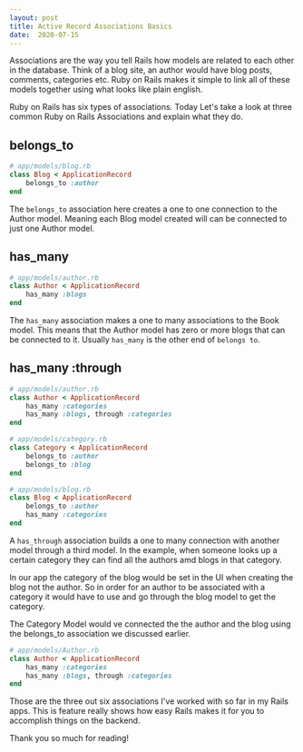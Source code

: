 ```yaml
---
layout: post
title: Active Record Associations Basics
date:  2020-07-15
---
```


Associations are the way you tell Rails how models are related to each other in the database. Think of a blog site, an author would have blog posts, comments, categories etc. Ruby on Rails makes it simple to link all of these models together using what looks like plain english.

Ruby on Rails has six types of associations. Today Let's take a look at three common Ruby on Rails Associations and explain what they do.

## belongs_to
```ruby
# app/models/blog.rb
class Blog < ApplicationRecord
    belongs_to :author
end
```

The `belongs_to` association here creates a one to one connection to the Author model. Meaning each Blog model created will can be connected to just one Author model.

## has_many
```ruby
# app/models/author.rb
class Author < ApplicationRecord
    has_many :blogs
end
```

The `has_many` association makes a one to many associations to the Book model. This means that the Author model has zero or more blogs that can be connected to it. Usually `has_many` is the other end of `belongs to`. 

## has_many :through
```ruby
# app/models/author.rb
class Author < ApplicationRecord
    has_many :categories
    has_many :blogs, through :categories
end

# app/models/category.rb
class Category < ApplicationRecord
    belongs_to :author 
    belongs_to :blog
end

# app/models/blog.rb
class Blog < ApplicationRecord
    belongs_to :author
    has_many :categories
end
```
A `has_through` association builds a one to many connection with another model through a third model. In the example, when someone looks up a certain category they can find all the authors amd blogs in that category. 

In our app the category of the blog would be set in the UI when creating the blog not the author. So in order for an author to be associated with a category it would have to use and go through the blog model to get the category. 

The Category Model would ve connected the the author and the blog using the belongs_to association we discussed earlier.

```ruby
# app/models/Author.rb
class Author < ApplicationRecord
    has_many :categories
    has_many :blogs, through :categories
end
```

Those are the three out six associations I've worked with so far in my Rails apps. This is feature really shows how easy Rails makes it for you to accomplish things on the backend.

Thank you so much for reading!